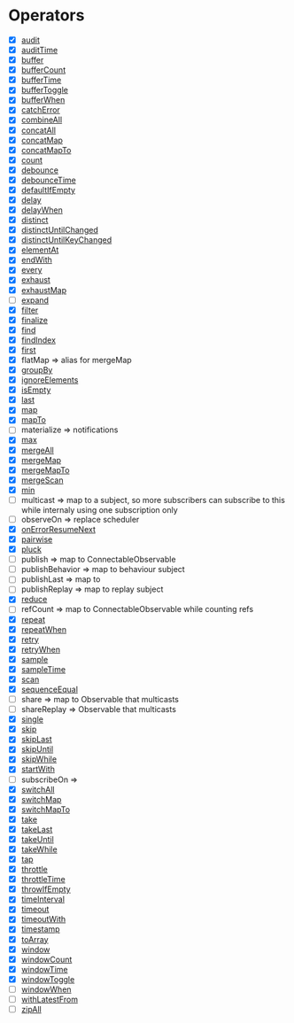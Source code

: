 # Operators

- [x] [audit](https://rxjs-dev.firebaseapp.com/api/operators/audit)
- [x] [auditTime](https://rxjs-dev.firebaseapp.com/api/operators/auditTime)
- [x] [buffer](https://rxjs-dev.firebaseapp.com/api/operators/buffer)
- [x] [bufferCount](https://rxjs-dev.firebaseapp.com/api/operators/bufferCount)
- [x] [bufferTime](https://rxjs-dev.firebaseapp.com/api/operators/bufferTime)
- [x] [bufferToggle](https://rxjs-dev.firebaseapp.com/api/operators/bufferToggle)
- [x] [bufferWhen](https://rxjs-dev.firebaseapp.com/api/operators/bufferWhen)
- [x] [catchError](https://rxjs-dev.firebaseapp.com/api/operators/catchError)
- [x] [combineAll](https://rxjs-dev.firebaseapp.com/api/operators/combineAll)
- [x] [concatAll](https://rxjs-dev.firebaseapp.com/api/operators/concatAll)
- [x] [concatMap](https://rxjs-dev.firebaseapp.com/api/operators/concatMap)
- [x] [concatMapTo](https://rxjs-dev.firebaseapp.com/api/operators/concatMapTo)
- [x] [count](https://rxjs-dev.firebaseapp.com/api/operators/count)
- [x] [debounce](https://rxjs-dev.firebaseapp.com/api/operators/debounce)
- [x] [debounceTime](https://rxjs-dev.firebaseapp.com/api/operators/debounceTime)
- [x] [defaultIfEmpty](https://rxjs-dev.firebaseapp.com/api/operators/defaultIfEmpty)
- [x] [delay](https://rxjs-dev.firebaseapp.com/api/operators/delay)
- [x] [delayWhen](https://rxjs-dev.firebaseapp.com/api/operators/delayWhen)
- [x] [distinct](https://rxjs-dev.firebaseapp.com/api/operators/distinct)
- [x] [distinctUntilChanged](https://rxjs-dev.firebaseapp.com/api/operators/distinctUntilChanged)
- [x] [distinctUntilKeyChanged](https://rxjs-dev.firebaseapp.com/api/operators/distinctUntilKeyChanged)
- [x] [elementAt](https://rxjs-dev.firebaseapp.com/api/operators/elementAt)
- [x] [endWith](https://rxjs-dev.firebaseapp.com/api/operators/endWith)
- [x] [every](https://rxjs-dev.firebaseapp.com/api/operators/every)
- [x] [exhaust](https://rxjs-dev.firebaseapp.com/api/operators/exhaust)
- [x] [exhaustMap](https://rxjs-dev.firebaseapp.com/api/operators/exhaustMap)
- [ ] [expand](https://rxjs-dev.firebaseapp.com/api/operators/expand)
- [x] [filter](https://rxjs-dev.firebaseapp.com/api/operators/filter)
- [x] [finalize](https://rxjs-dev.firebaseapp.com/api/operators/finalize)
- [x] [find](https://rxjs-dev.firebaseapp.com/api/operators/find)
- [x] [findIndex](https://rxjs-dev.firebaseapp.com/api/operators/findIndex)
- [x] [first](https://rxjs-dev.firebaseapp.com/api/operators/first)
- [x] flatMap => alias for mergeMap
- [x] [groupBy](https://rxjs-dev.firebaseapp.com/api/operators/groupBy)
- [x] [ignoreElements](https://rxjs-dev.firebaseapp.com/api/operators/ignoreElements)
- [x] [isEmpty](https://rxjs-dev.firebaseapp.com/api/operators/isEmpty)
- [x] [last](https://rxjs-dev.firebaseapp.com/api/operators/last)
- [x] [map](https://rxjs-dev.firebaseapp.com/api/operators/map)
- [x] [mapTo](https://rxjs-dev.firebaseapp.com/api/operators/mapTo)
- [ ] materialize => notifications
- [x] [max](https://rxjs-dev.firebaseapp.com/api/operators/max)
- [x] [mergeAll](https://rxjs-dev.firebaseapp.com/api/operators/mergeAll)
- [x] [mergeMap](https://rxjs-dev.firebaseapp.com/api/operators/mergeMap)
- [x] [mergeMapTo](https://rxjs-dev.firebaseapp.com/api/operators/mergeMapTo)
- [x] [mergeScan](https://rxjs-dev.firebaseapp.com/api/operators/mergeScan)
- [x] [min](https://rxjs-dev.firebaseapp.com/api/operators/min)
- [ ] multicast => map to a subject, so more subscribers can subscribe to this while internaly using one subscription only
- [ ] observeOn => replace scheduler
- [x] [onErrorResumeNext](https://rxjs-dev.firebaseapp.com/api/operators/onErrorResumeNext)
- [x] [pairwise](https://rxjs-dev.firebaseapp.com/api/operators/pairwise)
- [x] [pluck](https://rxjs-dev.firebaseapp.com/api/operators/pluck)
- [ ] publish => map to ConnectableObservable
- [ ] publishBehavior => map to behaviour subject
- [ ] publishLast => map to
- [ ] publishReplay => map to replay subject
- [x] [reduce](https://rxjs-dev.firebaseapp.com/api/operators/reduce)
- [ ] refCount => map to ConnectableObservable while counting refs
- [x] [repeat](https://rxjs-dev.firebaseapp.com/api/operators/repeat)
- [x] [repeatWhen](https://rxjs-dev.firebaseapp.com/api/operators/repeatWhen)
- [x] [retry](https://rxjs-dev.firebaseapp.com/api/operators/retry)
- [x] [retryWhen](https://rxjs-dev.firebaseapp.com/api/operators/retryWhen)
- [x] [sample](https://rxjs-dev.firebaseapp.com/api/operators/sample)
- [x] [sampleTime](https://rxjs-dev.firebaseapp.com/api/operators/sampleTime)
- [x] [scan](https://rxjs-dev.firebaseapp.com/api/operators/scan)
- [x] [sequenceEqual](https://rxjs-dev.firebaseapp.com/api/operators/sequenceEqual)
- [ ] share => map to Observable that multicasts
- [ ] shareReplay => Observable that multicasts
- [x] [single](https://rxjs-dev.firebaseapp.com/api/operators/single)
- [x] [skip](https://rxjs-dev.firebaseapp.com/api/operators/skip)
- [x] [skipLast](https://rxjs-dev.firebaseapp.com/api/operators/skipLast)
- [x] [skipUntil](https://rxjs-dev.firebaseapp.com/api/operators/skipUntil)
- [x] [skipWhile](https://rxjs-dev.firebaseapp.com/api/operators/skipWhile)
- [x] [startWith](https://rxjs-dev.firebaseapp.com/api/operators/startWith)
- [ ] subscribeOn =>
- [x] [switchAll](https://rxjs-dev.firebaseapp.com/api/operators/switchAll)
- [x] [switchMap](https://rxjs-dev.firebaseapp.com/api/operators/switchMap)
- [x] [switchMapTo](https://rxjs-dev.firebaseapp.com/api/operators/switchMapTo)
- [x] [take](https://rxjs-dev.firebaseapp.com/api/operators/take)
- [x] [takeLast](https://rxjs-dev.firebaseapp.com/api/operators/takeLast)
- [x] [takeUntil](https://rxjs-dev.firebaseapp.com/api/operators/takeUntil)
- [x] [takeWhile](https://rxjs-dev.firebaseapp.com/api/operators/takeWhile)
- [x] [tap](https://rxjs-dev.firebaseapp.com/api/operators/tap)
- [x] [throttle](https://rxjs-dev.firebaseapp.com/api/operators/throttle)
- [x] [throttleTime](https://rxjs-dev.firebaseapp.com/api/operators/throttleTime)
- [x] [throwIfEmpty](https://rxjs-dev.firebaseapp.com/api/operators/throwIfEmpty)
- [x] [timeInterval](https://rxjs-dev.firebaseapp.com/api/operators/timeInterval)
- [x] [timeout](https://rxjs-dev.firebaseapp.com/api/operators/timeout)
- [x] [timeoutWith](https://rxjs-dev.firebaseapp.com/api/operators/timeoutWith)
- [x] [timestamp](https://rxjs-dev.firebaseapp.com/api/operators/timestamp)
- [x] [toArray](https://rxjs-dev.firebaseapp.com/api/operators/toArray)
- [x] [window](https://rxjs-dev.firebaseapp.com/api/operators/window)
- [x] [windowCount](https://rxjs-dev.firebaseapp.com/api/operators/windowCount)
- [x] [windowTime](https://rxjs-dev.firebaseapp.com/api/operators/windowTime)
- [x] [windowToggle](https://rxjs-dev.firebaseapp.com/api/operators/windowToggle)
- [ ] [windowWhen](https://rxjs-dev.firebaseapp.com/api/operators/windowWhen)
- [ ] [withLatestFrom](https://rxjs-dev.firebaseapp.com/api/operators/withLatestFrom)
- [ ] [zipAll](https://rxjs-dev.firebaseapp.com/api/operators/zipAll)
